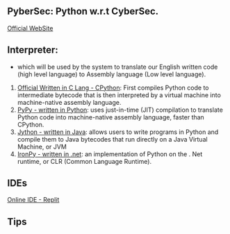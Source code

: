 ## PyberSec: Python w.r.t CyberSec.
[Official WebSite](https://www.python.org/)

## Interpreter: 
- which will be used by the system to translate our English written code (high level language) to Assembly language (Low level language).

1. [Official Written in C Lang - CPython](https://cython.org/): First compiles Python code to intermediate bytecode that is then interpreted by a virtual machine into machine-native assembly language.
2. [PyPy - written in Python](https://www.pypy.org/): uses just-in-time (JIT) compilation to translate Python code into machine-native assembly language, faster than CPython.
3. [Jython - written in Java](https://www.jython.org/): allows users to write programs in Python and compile them to Java bytecodes that run directly on a Java Virtual Machine, or JVM
4. [IronPy - written in .net](https://ironpython.net/): an implementation of Python on the . Net runtime, or CLR (Common Language Runtime).

## IDEs
[Online IDE - Replit](https://replit.com/)


## Tips
